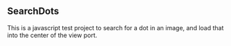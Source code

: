 SearchDots
----
This is a javascript test project to search for a dot in an image, and load that into the center of the view port.

